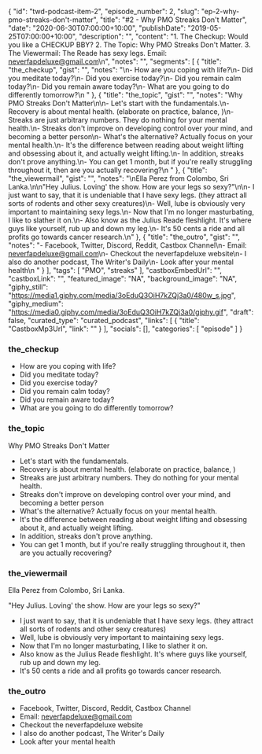 {
	"id": "twd-podcast-item-2",
	"episode_number": 2,
	"slug": "ep-2-why-pmo-streaks-don't-matter",
	"title": "#2 - Why PMO Streaks Don't Matter",
	"date": "2020-06-30T07:00:00+10:00",
	"publishDate": "2019-05-25T07:00:00+10:00",
	"description": "",
	"content": "1. The Checkup: Would you like a CHECKUP BBY? 2. The Topic: Why PMO Streaks Don't Matter. 3. The Viewermail: The Reade has sexy legs. Email: neverfapdeluxe@gmail.com\n",
	"notes": "",
	"segments": [
		{
			"title": "the_checkup",
			"gist": "",
			"notes": "\n- How are you coping with life?\n- Did you meditate today?\n- Did you exercise today?\n- Did you remain calm today?\n- Did you remain aware today?\n- What are you going to do differently tomorrow?\n      "
		},
		{
			"title": "the_topic",
			"gist": "",
			"notes": "Why PMO Streaks Don't Matter\n\n- Let's start with the fundamentals.\n- Recovery is about mental health. (elaborate on practice, balance, )\n- Streaks are just arbitrary numbers. They do nothing for your mental health.\n- Streaks don't improve on developing control over your mind, and becoming a better person\n- What's the alternative? Actually focus on your mental health.\n- It's the difference between reading about weight lifting and obsessing about it, and actually weight lifting.\n- In addition, streaks don't prove anything.\n- You can get 1 month, but if you're really struggling throughout it, then are you actually recovering?\n      "
		},
		{
			"title": "the_viewermail",
			"gist": "",
			"notes": "\nElla Perez from Colombo, Sri Lanka.\n\n\"Hey Julius. Loving' the show. How are your legs so sexy?\"\n\n- I just want to say, that it is undeniable that I have sexy legs. (they attract all sorts of rodents and other sexy creatures)\n- Well, lube is obviously very important to maintaining sexy legs.\n- Now that I'm no longer masturbating, I like to slather it on.\n- Also know as the Julius Reade fleshlight. It's where guys like yourself, rub up and down my leg.\n- It's 50 cents a ride and all profits go towards cancer research.\n"
		},
		{
			"title": "the_outro",
			"gist": "",
			"notes": "- Facebook, Twitter, Discord, Reddit, Castbox Channel\n- Email: neverfapdeluxe@gmail.com\n- Checkout the neverfapdeluxe website\n- I also do another podcast, The Writer's Daily\n- Look after your mental health\n      "
		}
	],
	"tags": [
		"PMO",
		"streaks"
	],
	"castboxEmbedUrl": "",
	"castboxLink": "",
	"featured_image": "NA",
	"background_image": "NA",
	"giphy_still": "https://media1.giphy.com/media/3oEduQ3OiH7kZQj3a0/480w_s.jpg",
	"giphy_medium": "https://media0.giphy.com/media/3oEduQ3OiH7kZQj3a0/giphy.gif",
	"draft": false,
	"curated_type": "curated_podcast",
	"links": [
		{
			"title": "CastboxMp3Url",
			"link": ""
		}
	],
	"socials": [],
	"categories": [
		"episode"
	]
}

### the_checkup


- How are you coping with life?
- Did you meditate today?
- Did you exercise today?
- Did you remain calm today?
- Did you remain aware today?
- What are you going to do differently tomorrow?
      
### the_topic

Why PMO Streaks Don't Matter

- Let's start with the fundamentals.
- Recovery is about mental health. (elaborate on practice, balance, )
- Streaks are just arbitrary numbers. They do nothing for your mental health.
- Streaks don't improve on developing control over your mind, and becoming a better person
- What's the alternative? Actually focus on your mental health.
- It's the difference between reading about weight lifting and obsessing about it, and actually weight lifting.
- In addition, streaks don't prove anything.
- You can get 1 month, but if you're really struggling throughout it, then are you actually recovering?
      
### the_viewermail


Ella Perez from Colombo, Sri Lanka.

"Hey Julius. Loving' the show. How are your legs so sexy?"

- I just want to say, that it is undeniable that I have sexy legs. (they attract all sorts of rodents and other sexy creatures)
- Well, lube is obviously very important to maintaining sexy legs.
- Now that I'm no longer masturbating, I like to slather it on.
- Also know as the Julius Reade fleshlight. It's where guys like yourself, rub up and down my leg.
- It's 50 cents a ride and all profits go towards cancer research.

### the_outro

- Facebook, Twitter, Discord, Reddit, Castbox Channel
- Email: neverfapdeluxe@gmail.com
- Checkout the neverfapdeluxe website
- I also do another podcast, The Writer's Daily
- Look after your mental health
      
